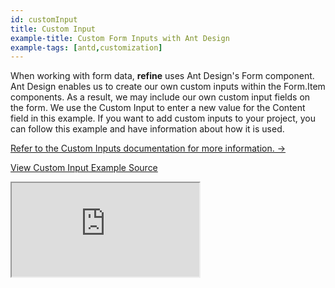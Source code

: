 ```yaml
---
id: customInput
title: Custom Input
example-title: Custom Form Inputs with Ant Design
example-tags: [antd,customization]
---
```


When working with form data, **refine** uses Ant Design's Form component. Ant Design enables us to create our own custom inputs within the Form.Item components. As a result, we may include our own custom input fields on the form. We use the Custom Input to enter a new value for the Content field in this example. If you want to add custom inputs to your project, you can follow this example and have information about how it is used.

[Refer to the Custom Inputs documentation for more information. →](/docs/api-reference/antd/components/inputs/custom-inputs/)

[View Custom Input Example Source](https://github.com/refinedev/refine/tree/master/examples/input-custom)

<iframe loading="lazy" src="https://stackblitz.com/github/refinedev/refine/tree/master/examples/input-custom?embed=1&view=preview&theme=dark&preset=node&ctl=1"
    style={{width: "100%", height:"80vh", border: "0px", borderRadius: "8px", overflow:"hidden"}}
    title="refine-custom-inputs-example"
></iframe>
